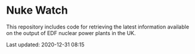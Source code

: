 # Nuke Watch

This repository includes code for retrieving the latest information available on the output of EDF nuclear power plants in the UK.

Last updated: 2020-12-31 08:15